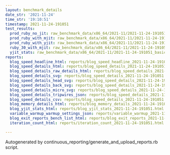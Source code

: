 ```yaml
---
layout: benchmark_details
date_str: '2021-11-24'
time_str: '19:10:51'
timestamp: 2021-11-24-191051
test_results:
  prod_ruby_no_jit: raw_benchmark_data/x86_64/2021-11/2021-11-24-191051_basic_benchmark_prod_ruby_no_jit.json
  prod_ruby_with_mjit: raw_benchmark_data/x86_64/2021-11/2021-11-24-191051_basic_benchmark_prod_ruby_with_mjit.json
  prod_ruby_with_yjit: raw_benchmark_data/x86_64/2021-11/2021-11-24-191051_basic_benchmark_prod_ruby_with_yjit.json
  ruby_30_with_mjit: raw_benchmark_data/x86_64/2021-11/2021-11-24-191051_basic_benchmark_ruby_30_with_mjit.json
  yjit_stats: raw_benchmark_data/x86_64/2021-11/2021-11-24-191051_basic_benchmark_yjit_stats.json
reports:
  blog_speed_headline_html: reports/blog_speed_headline_2021-11-24-191051.html
  blog_speed_details_html: reports/blog_speed_details_2021-11-24-191051.html
  blog_speed_details_raw_details_html: reports/blog_speed_details_2021-11-24-191051.raw_details.html
  blog_speed_details_svg: reports/blog_speed_details_2021-11-24-191051.svg
  blog_speed_details_head_svg: reports/blog_speed_details_2021-11-24-191051.head.svg
  blog_speed_details_back_svg: reports/blog_speed_details_2021-11-24-191051.back.svg
  blog_speed_details_micro_svg: reports/blog_speed_details_2021-11-24-191051.micro.svg
  blog_speed_details_tripwires_json: reports/blog_speed_details_2021-11-24-191051.tripwires.json
  blog_speed_details_csv: reports/blog_speed_details_2021-11-24-191051.csv
  blog_memory_details_html: reports/blog_memory_details_2021-11-24-191051.html
  blog_yjit_stats_html: reports/blog_yjit_stats_2021-11-24-191051.html
  variable_warmup_warmup_settings_json: reports/variable_warmup_2021-11-24-191051.warmup_settings.json
  blog_exit_reports_bench_list_html: reports/blog_exit_reports_2021-11-24-191051.bench_list.html
  iteration_count_html: reports/iteration_count_2021-11-24-191051.html

---
```

Autogenerated by continuous_reporting/generate_and_upload_reports.rb script.
